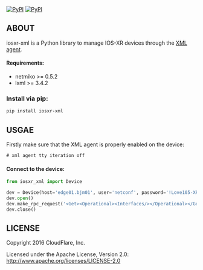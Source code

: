 [![PyPI](https://img.shields.io/pypi/v/iosxr-xml.svg)](https://pypi.python.org/pypi/iosxr-xml)
[![PyPI](https://img.shields.io/pypi/dm/iosxr-xml.svg)](https://pypi.python.org/pypi/iosxr-xml)

## ABOUT

iosxr-xml is a Python library to manage IOS-XR devices through the [XML agent](https://supportforums.cisco.com/document/61436/introduction-xml-asr9000).


#### Requirements:

* netmiko >= 0.5.2
* lxml >= 3.4.2

### Install via pip:

````bash
pip install iosxr-xml
````

## USGAE

Firstly make sure that the XML agent is properly enabled on the device:

    # xml agent tty iteration off

#### Connect to the device:

````python
from iosxr_xml import Device

dev = Device(host='edge01.bjm01', user='netconf', password='!Love105-XR')
dev.open()
dev.make_rpc_request('<Get><Operational><Interfaces/></Operational></Get>')
dev.close()
````

## LICENSE

Copyright 2016 CloudFlare, Inc.

Licensed under the Apache License, Version 2.0: http://www.apache.org/licenses/LICENSE-2.0

